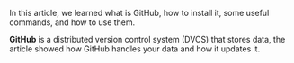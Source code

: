 In this article, we learned what is GitHub, how to install it, some useful commands, and how to use them.

**GitHub** is a distributed version control system (DVCS) that stores data, the article showed how GitHub handles your data and how it updates it. 
